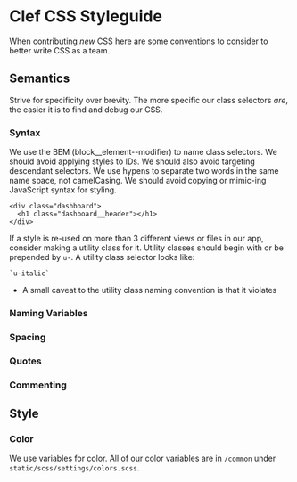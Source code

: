 # Clef CSS Styleguide

When contributing _new_ CSS here are some conventions to consider to better write CSS as a team.

## Semantics

Strive for specificity over brevity. The more specific our class selectors _are_, the easier it is to find and debug our CSS.

### Syntax

We use the BEM (block__element--modifier) to name class selectors. We should avoid applying styles to IDs. We should also avoid targeting descendant selectors. We use hypens to separate two words in the same name space, not camelCasing. We should avoid copying or mimic-ing JavaScript syntax for styling.

```
<div class="dashboard">
  <h1 class="dashboard__header"></h1>
</div>
```

If a style is re-used on more than 3 different views or files in our app, consider making a utility class for it. Utility classes should begin with or be prepended by `u-`. A utility class selector looks like:

```
`u-italic`
```

* A small caveat to the utility class naming convention is that it violates 

### Naming Variables

### Spacing

### Quotes

### Commenting

## Style

### Color

We use variables for color. All of our color variables are in `/common` under `static/scss/settings/colors.scss`. 
